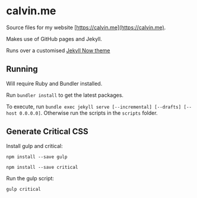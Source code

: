 # calvin.me

Source files for my website [https://calvin.me](https://calvin.me).

Makes use of GitHub pages and Jekyll.

Runs over a customised [Jekyll Now theme](https://github.com/barryclark/jekyll-now/)

## Running

Will require Ruby and Bundler installed.

Run `bundler install` to get the latest packages.

To execute, run `bundle exec jekyll serve [--incremental] [--drafts] [--host 0.0.0.0]`. Otherwise run the scripts in the `scripts` folder.

## Generate Critical CSS

Install gulp and critical:

```npm install --save gulp```

```npm install --save critical```

Run the gulp script:

```gulp critical```
